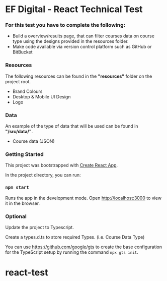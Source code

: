 # EF Digital - React Technical Test

### For this test you have to complete the following:

- Build a overview/results page, that can filter courses data on course type using the designs provided in the resources folder.
- Make code available via version control platform such as GitHub or BitBucket

### Resources

The following resources can be found in the **"resources"** folder on the project root.

- Brand Colours
- Desktop & Mobile UI Design
- Logo

### Data

An example of the type of data that will be used can be found in **"/src/data/"**.

- Course data (JSON)

### Getting Started

This project was bootstrapped with [Create React App](https://github.com/facebook/create-react-app).

In the project directory, you can run:

### `npm start`

Runs the app in the development mode.
Open [http://localhost:3000](http://localhost:3000) to view it in the browser.

### Optional

Update the project to Typescript.

Create a types.d.ts to store required Types. (i.e. Course Data Type)

You can use https://github.com/google/gts to create the base configuration for the TypeScript setup by running the command `npx gts init`.
# react-test
